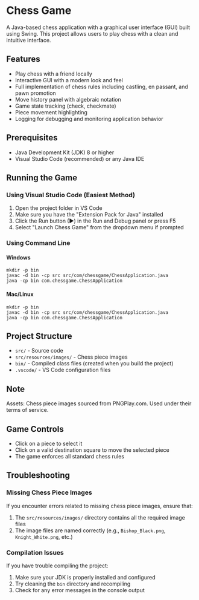 # Chess Game

A Java-based chess application with a graphical user interface (GUI) built using Swing. This project allows users to play chess with a clean and intuitive interface.

## Features

- Play chess with a friend locally
- Interactive GUI with a modern look and feel
- Full implementation of chess rules including castling, en passant, and pawn promotion
- Move history panel with algebraic notation
- Game state tracking (check, checkmate)
- Piece movement highlighting
- Logging for debugging and monitoring application behavior

## Prerequisites

- Java Development Kit (JDK) 8 or higher
- Visual Studio Code (recommended) or any Java IDE

## Running the Game

### Using Visual Studio Code (Easiest Method)

1. Open the project folder in VS Code
2. Make sure you have the "Extension Pack for Java" installed
3. Click the Run button (▶) in the Run and Debug panel or press F5
4. Select "Launch Chess Game" from the dropdown menu if prompted

### Using Command Line

#### Windows

```
mkdir -p bin
javac -d bin -cp src src/com/chessgame/ChessApplication.java
java -cp bin com.chessgame.ChessApplication
```

#### Mac/Linux

```
mkdir -p bin
javac -d bin -cp src src/com/chessgame/ChessApplication.java
java -cp bin com.chessgame.ChessApplication
```

## Project Structure

- `src/` - Source code
- `src/resources/images/` - Chess piece images
- `bin/` - Compiled class files (created when you build the project)
- `.vscode/` - VS Code configuration files

## Note

Assets: Chess piece images sourced from PNGPlay.com. Used under their terms of service.

## Game Controls

- Click on a piece to select it
- Click on a valid destination square to move the selected piece
- The game enforces all standard chess rules

## Troubleshooting

### Missing Chess Piece Images

If you encounter errors related to missing chess piece images, ensure that:

1. The `src/resources/images/` directory contains all the required image files
2. The image files are named correctly (e.g., `Bishop_Black.png`, `Knight_White.png`, etc.)

### Compilation Issues

If you have trouble compiling the project:

1. Make sure your JDK is properly installed and configured
2. Try cleaning the `bin` directory and recompiling
3. Check for any error messages in the console output

